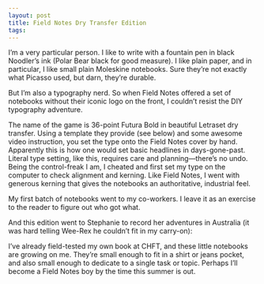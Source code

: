 ```yaml
---
layout: post
title: Field Notes Dry Transfer Edition
tags: 
---
```

I’m a very particular person. I like to write with a fountain pen in black Noodler’s ink (Polar Bear black for good measure). I like plain paper, and in particular, I like small plain Moleskine notebooks. Sure they’re not exactly what Picasso used, but darn, they’re durable.

But I’m also a typography nerd. So when Field Notes offered a set of notebooks without their iconic logo on the front, I couldn’t resist the DIY typography adventure.

The name of the game is 36-point Futura Bold in beautiful Letraset dry transfer. Using a template they provide (see below) and some awesome video instruction, you set the type onto the Field Notes cover by hand. Apparently this is how one would set basic headlines in days-gone-past. Literal type setting, like this, requires care and planning—there’s no undo. Being the control-freak I am, I cheated and first set my type on the computer to check alignment and kerning. Like Field Notes, I went with generous kerning that gives the notebooks an authoritative, industrial feel.



My first batch of notebooks went to my co-workers. I leave it as an exercise to the reader to figure out who got what.



And this edition went to Stephanie to record her adventures in Australia (it was hard telling Wee-Rex he couldn’t fit in my carry-on):



I’ve already field-tested my own book at CHFT, and these little notebooks are growing on me. They’re small enough to fit in a shirt or jeans pocket, and also small enough to dedicate to a single task or topic. Perhaps I’ll become a Field Notes boy by the time this summer is out.
